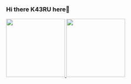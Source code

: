 ### Hi there K43RU here🐸

<div>
  <a href="https://github.com/K43RU">
  <img height="160em" src="https://github-readme-stats.vercel.app/api?username=k43ru&show_icons=true&theme=dark&include_all_commits=true&count_private=true">
  <img height="160em" src="https://github-readme-stats.vercel.app/api/top-langs/?username=k43ru&layout=compact&langs_count=4&theme=dark">
</div>
